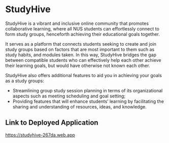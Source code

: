 # StudyHive

StudyHive is a vibrant and inclusive online community that promotes collaborative learning, where all NUS students can effortlessly connect to form study groups, henceforth achieving their educational goals together.

It serves as a platform that connects students seeking to create and join study groups based on factors that are most important to them such as study habits, and modules taken. In this way, StudyHive bridges the gap between compatible students who can effectively help each other achieve their learning goals, but would have otherwise not known each other.

StudyHive also offers additional features to aid you in achieving your goals as a study groups:

- Streamlining group study session planning in terms of its organizational aspects such as meeting scheduling and goal setting;
- Providing features that will enhance students’ learning by facilitating the sharing and understanding of resources, ideas, and knowledge.

## Link to Deployed Application

https://studyhive-267da.web.app
